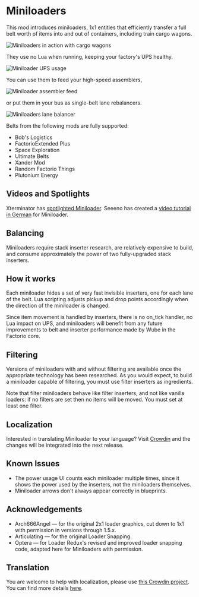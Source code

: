 # Miniloaders

This mod introduces miniloaders, 1x1 entities that efficiently transfer a full
belt worth of items into and out of containers, including train cargo wagons.

![Miniloaders in action with cargo wagons](resources/wagon.png)

They use no Lua when running, keeping your factory's UPS healthy.

![Miniloader UPS usage](resources/ups_cost.png)

You can use them to feed your high-speed assemblers,

![Miniloader assembler feed](resources/assemblerdemo.png)

or put them in your bus as single-belt lane rebalancers.

![Miniloaders lane balancer](resources/rebalance.png)

Belts from the following mods are fully supported:
* Bob's Logistics
* FactorioExtended Plus
* Space Exploration
* Ultimate Belts
* Xander Mod
* Random Factorio Things
* Plutonium Energy

## Videos and Spotlights

Xterminator has [spotlighted Miniloader](https://youtu.be/6aGD3fh2P5A).
Seeeno has created a
[video tutorial in German](https://www.youtube.com/watch?v=f16zRTtZSQA) for Miniloader.

## Balancing

Miniloaders require stack inserter research, are relatively expensive to build,
and consume approximately the power of two fully-upgraded stack inserters.

## How it works

Each miniloader hides a set of very fast invisible inserters, one for each lane
of the belt.  Lua scripting adjusts pickup and drop points accordingly when the
direction of the miniloader is changed.

Since item movement is handled by inserters, there is no on_tick handler, no Lua
impact on UPS, and miniloaders will benefit from any future improvements to belt
and inserter performance made by Wube in the Factorio core.

## Filtering

Versions of miniloaders with and without filtering are available once the
appropriate technology has been researched.  As you would expect, to build a
miniloader capable of filtering, you must use filter inserters as ingredients.

Note that filter miniloaders behave like filter inserters, and not like vanilla
loaders: if no filters are set then no items will be moved. You must set at
least one filter.

## Localization

Interested in translating Miniloader to your language? Visit
[Crowdin](https://crowdin.com/project/factorio-mods-localization) and the changes
will be integrated into the next release.

## Known Issues

* The power usage UI counts each miniloader multiple times, since it shows the
  power used by the inserters, not the miniloaders themselves.
* Miniloader arrows don't always appear correctly in blueprints.

## Acknowledgements

* Arch666Angel &mdash; for the original 2x1 loader graphics, cut down to 1x1
  with permission in versions through 1.5.x.
* Articulating &mdash; for the original Loader Snapping.
* Optera &mdash; for Loader Redux's revised and improved loader snapping code, adapted
  here for Miniloaders with permission.

## Translation

You are welcome to help with localization, please use [this Crowdin project](https://crowdin.com/project/factorio-mods-localization). You can find more details [here](https://github.com/dima74/factorio-mods-localization#how-to-translate-using-crowdin).

